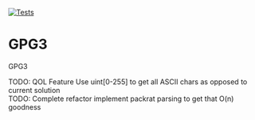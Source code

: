 [![Tests](https://github.com/TimMeiwald/GPG3/actions/workflows/GPG2-test-runner.yml/badge.svg)](https://github.com/TimMeiwald/GPG2/actions/workflows/GPG2-test-runner.yml)
# GPG3
GPG3

TODO: QOL Feature Use uint[0-255] to get all ASCII chars as opposed to current solution  
TODO: Complete refactor implement packrat parsing to get that O(n) goodness
